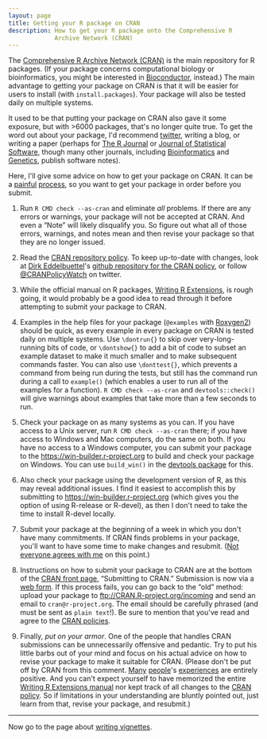 ```yaml
---
layout: page
title: Getting your R package on CRAN
description: How to get your R package onto the Comprehensive R
             Archive Network (CRAN)
---
```


The
[Comprehensive R Archive Network (CRAN)](https://cran.r-project.org) is
the main repository for R packages. (If your package concerns
computational biology or bioinformatics, you might be interested in
[Bioconductor](https://bioconductor.org), instead.)
The main advantage to getting your
package on CRAN is that it will be easier for users to install (with
`install.packages`). Your package will also be tested daily on
multiple systems.

It used to be that putting your package on CRAN also gave it some
exposure, but with >6000 packages, that's no longer quite true. To get the
word out about your package, I'd recommend
[twitter](https://twitter.com), writing a blog, or writing a paper
(perhaps for [The R Journal](https://journal.r-project.org/) or
[Journal of Statistical Software](https://www.jstatsoft.org/), though
many other journals, including
[Bioinformatics](https://bioinformatics.oxfordjournals.org/) and
[Genetics](https://academic.oup.com/genetics), publish software notes).

Here, I'll give some advice on how to get your package on CRAN. It can
be a [painful](https://twitter.com/xieyihui/status/508650816001945600)
[process](https://twitter.com/_inundata/status/504144292634701825), so
you want to get your package in order before you submit.

1. Run `R CMD check --as-cran` and eliminate _all_
problems. If there are any errors or warnings, your package will not
be accepted at CRAN. And even a &ldquo;Note&rdquo; will likely disqualify
you. So figure out what all of those errors, warnings, and notes mean and then
revise your package so that they are no longer issued.

2. Read the
[CRAN repository policy](https://cran.r-project.org/web/packages/policies.html).
To keep up-to-date with changes, look at
[Dirk Eddelbuettel](http://dirk.eddelbuettel.com)'s
[github repository for the CRAN policy](https://github.com/eddelbuettel/crp),
or follow [@CRANPolicyWatch](https://twitter.com/CRANPolicyWatch) on
twitter.

3. While the official manual on R packages,
[Writing R Extensions](https://cran.r-project.org/doc/manuals/r-release/R-exts.html),
is rough going, it would probably be a good idea to read through it
before attempting to submit your package to CRAN.

4. Examples in the help files for your package (`@examples` with
[Roxygen2](https://github.com/klutometis/roxygen)) should be quick, as
every example in every package on CRAN is tested daily on multiple
systems. Use `\dontrun{}` to skip over very-long-running bits of code,
or `\dontshow{}` to add a bit of code to subset an example dataset to
make it much smaller and to make subsequent commands faster. You can
also use `\donttest{}`, which prevents a command from being run during
the tests, but still has the command run during a call to `example()`
(which enables a user to run all of the examples for a function).
`R CMD check --as-cran` and `devtools::check()` will give warnings
about examples that take more than a few seconds to run.

5. Check your package on as many systems as you can. If you have
access to a Unix server, run `R CMD check --as-cran` there; if you
have access to Windows and Mac computers, do the same on both. If you
have no access to a Windows computer, you can submit your package to
the <https://win-builder.r-project.org> to build and check your package
on Windows. You can use `build_win()` in the
[devtools package](https://github.com/hadley/devtools) for this.

6. Also check your package using the development version of R, as this
may reveal additional issues. I find it easiest to accomplish this by
submitting to <https://win-builder.r-project.org> (which gives you the
option of using R-release or R-devel), as then I don't need to
take the time to install R-devel locally.

7. Submit your package at the beginning of a week in which you don't
have many commitments. If CRAN finds problems in your package, you'll
want to have some time to make changes and
resubmit. ([Not everyone agrees with me](https://twitter.com/_inundata/status/509379592830722048)
on this point.)

8. Instructions on how to submit your package to CRAN are at the
bottom of the [CRAN front page](https://cran.r-project.org/),
&ldquo;Submitting to CRAN.&rdquo; Submission is now via a
[web form](https://xmpalantir.wu.ac.at/cransubmit/).  If this process
fails, you can go back to the &ldquo;old&rdquo; method: upload your
package to <ftp://CRAN.R-project.org/incoming> and send an email to `cran@r-project.org`.
The email should be carefully phrased (and must
be sent as `plain text`!). Be sure to mention that you've read and
agree to the
[CRAN policies](https://cran.r-project.org/web/packages/policies.html).

9. Finally, _put on your armor_. One of the people that handles CRAN
submissions can be unnecessarily offensive and pedantic. Try to put
his little barbs out of your mind and focus on his actual advice on
how to revise your package to make it suitable for CRAN.  (Please
don't be put off by CRAN from this
comment. [Many](https://twitter.com/timtriche/status/509144278648381440)
[people](https://twitter.com/KasperDHansen/status/509119291716030464)'s
[experiences](https://twitter.com/ucfagls/status/509045370588889089)
are entirely positive. And you can't expect yourself to have memorized
the entire
[Writing R Extensions manual](https://cran.r-project.org/doc/manuals/r-release/R-exts.html)
nor kept track of all changes to the
[CRAN policy](https://cran.r-project.org/web/packages/policies.html). So
if limitations in your understanding are bluntly pointed out, just
learn from that, revise your package, and resubmit.)

---

Now go to the page about [writing vignettes](vignettes.html).
